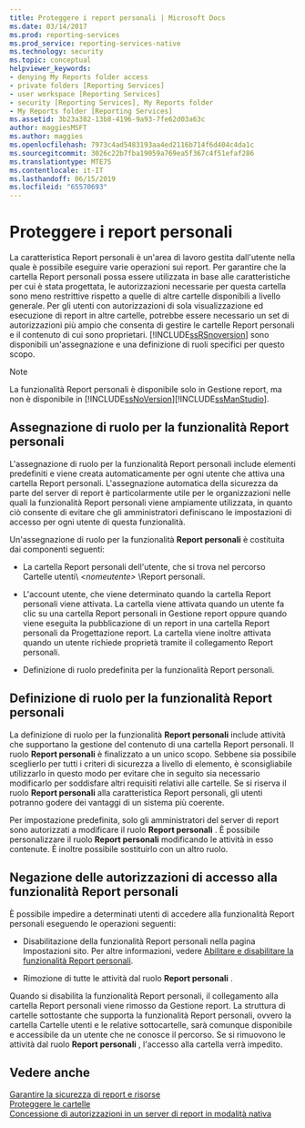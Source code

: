 ```yaml
---
title: Proteggere i report personali | Microsoft Docs
ms.date: 03/14/2017
ms.prod: reporting-services
ms.prod_service: reporting-services-native
ms.technology: security
ms.topic: conceptual
helpviewer_keywords:
- denying My Reports folder access
- private folders [Reporting Services]
- user workspace [Reporting Services]
- security [Reporting Services], My Reports folder
- My Reports folder [Reporting Services]
ms.assetid: 3b23a382-13b8-4196-9a93-7fe62d03a63c
author: maggiesMSFT
ms.author: maggies
ms.openlocfilehash: 7973c4ad5483193aa4ed2116b714f6d404c4da1c
ms.sourcegitcommit: 3026c22b7fba19059a769ea5f367c4f51efaf286
ms.translationtype: MTE75
ms.contentlocale: it-IT
ms.lasthandoff: 06/15/2019
ms.locfileid: "65570693"
---
```

# <a name="secure-my-reports"></a>Proteggere i report personali
  La caratteristica Report personali è un'area di lavoro gestita dall'utente nella quale è possibile eseguire varie operazioni sui report. Per garantire che la cartella Report personali possa essere utilizzata in base alle caratteristiche per cui è stata progettata, le autorizzazioni necessarie per questa cartella sono meno restrittive rispetto a quelle di altre cartelle disponibili a livello generale. Per gli utenti con autorizzazioni di sola visualizzazione ed esecuzione di report in altre cartelle, potrebbe essere necessario un set di autorizzazioni più ampio che consenta di gestire le cartelle Report personali e il contenuto di cui sono proprietari. [!INCLUDE[ssRSnoversion](../../includes/ssrsnoversion-md.md)] sono disponibili un'assegnazione e una definizione di ruoli specifici per questo scopo.  
  
> [!NOTE]
>  La funzionalità Report personali è disponibile solo in Gestione report, ma non è disponibile in [!INCLUDE[ssNoVersion](../../includes/ssnoversion-md.md)][!INCLUDE[ssManStudio](../../includes/ssmanstudio-md.md)].  
  
## <a name="role-assignment-for-my-reports"></a>Assegnazione di ruolo per la funzionalità Report personali  
 L'assegnazione di ruolo per la funzionalità Report personali include elementi predefiniti e viene creata automaticamente per ogni utente che attiva una cartella Report personali. L'assegnazione automatica della sicurezza da parte del server di report è particolarmente utile per le organizzazioni nelle quali la funzionalità Report personali viene ampiamente utilizzata, in quanto ciò consente di evitare che gli amministratori definiscano le impostazioni di accesso per ogni utente di questa funzionalità.  
  
 Un'assegnazione di ruolo per la funzionalità **Report personali** è costituita dai componenti seguenti:  
  
-   La cartella Report personali dell'utente, che si trova nel percorso Cartelle utenti\\ *\<nomeutente>* \Report personali.  
  
-   L'account utente, che viene determinato quando la cartella Report personali viene attivata. La cartella viene attivata quando un utente fa clic su una cartella Report personali in Gestione report oppure quando viene eseguita la pubblicazione di un report in una cartella Report personali da Progettazione report. La cartella viene inoltre attivata quando un utente richiede proprietà tramite il collegamento Report personali.  
  
-   Definizione di ruolo predefinita per la funzionalità Report personali.  
  
## <a name="role-definition-for-my-reports"></a>Definizione di ruolo per la funzionalità Report personali  
 La definizione di ruolo per la funzionalità **Report personali** include attività che supportano la gestione del contenuto di una cartella Report personali. Il ruolo **Report personali** è finalizzato a un unico scopo. Sebbene sia possibile sceglierlo per tutti i criteri di sicurezza a livello di elemento, è sconsigliabile utilizzarlo in questo modo per evitare che in seguito sia necessario modificarlo per soddisfare altri requisiti relativi alle cartelle. Se si riserva il ruolo **Report personali** alla caratteristica Report personali, gli utenti potranno godere dei vantaggi di un sistema più coerente.  
  
 Per impostazione predefinita, solo gli amministratori del server di report sono autorizzati a modificare il ruolo **Report personali** . È possibile personalizzare il ruolo **Report personali** modificando le attività in esso contenute. È inoltre possibile sostituirlo con un altro ruolo.  
  
## <a name="denying-access-to-my-reports"></a>Negazione delle autorizzazioni di accesso alla funzionalità Report personali  
 È possibile impedire a determinati utenti di accedere alla funzionalità Report personali eseguendo le operazioni seguenti:  
  
-   Disabilitazione della funzionalità Report personali nella pagina Impostazioni sito. Per altre informazioni, vedere [Abilitare e disabilitare la funzionalità Report personali](../../reporting-services/report-server/enable-and-disable-my-reports.md).  
  
-   Rimozione di tutte le attività dal ruolo **Report personali** .  
  
 Quando si disabilita la funzionalità Report personali, il collegamento alla cartella Report personali viene rimosso da Gestione report. La struttura di cartelle sottostante che supporta la funzionalità Report personali, ovvero la cartella Cartelle utenti e le relative sottocartelle, sarà comunque disponibile e accessibile da un utente che ne conosce il percorso. Se si rimuovono le attività dal ruolo **Report personali** , l'accesso alla cartella verrà impedito.  
  
## <a name="see-also"></a>Vedere anche  
 [Garantire la sicurezza di report e risorse](../../reporting-services/security/secure-reports-and-resources.md)   
 [Proteggere le cartelle](../../reporting-services/security/secure-folders.md)   
 [Concessione di autorizzazioni in un server di report in modalità nativa](../../reporting-services/security/granting-permissions-on-a-native-mode-report-server.md)  
  
  
